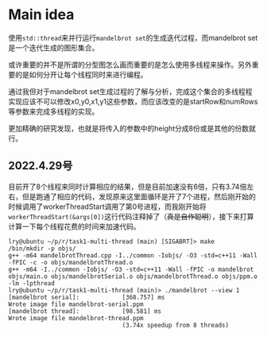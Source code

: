 # Main idea

使用`std::thread`来并行运行`mandelbrot set`的生成迭代过程，而mandelbrot set是一个迭代生成的图形集合。

或许重要的并不是所谓的分型图怎么画而重要的是怎么使用多线程来操作。另外重要的是如何分开让每个线程同时来进行编程。


通过我但对于mandelbrot set生成过程的了解与分析，完成这个集合的多线程程实现应该不可以修改x0,y0,x1,y1这些参数，而应该改变的是startRow和numRows等参数来完成多线程的实现。

更加精确的研究发现，也就是将传入的参数中的height分成8份或是其他的份数就行。


## 2022.4.29号

目前开了8个线程来同时计算相应的结果，但是目前加速没有6倍，只有3.74倍左右，但是跑通了相应的代码，发现原来这里面循环是开了7个进程，然后刚开始的时候调用了workerThreadStart调用了第0号进程，而我刚开始将`workerThreadStart(&args[0])`这行代码注释掉了（~~真是自作聪明~~），接下来打算计算一下每个线程花费的时间来加速代码。

```shell
lry@ubuntu ~/p/r/task1-multi-thread (main) [SIGABRT]> make
/bin/mkdir -p objs/
g++ -m64 mandelbrotThread.cpp -I../common -Iobjs/ -O3 -std=c++11 -Wall -fPIC -c -o objs/mandelbrotThread.o
g++ -m64 -I../common -Iobjs/ -O3 -std=c++11 -Wall -fPIC -o mandelbrot objs/main.o objs/mandelbrotSerial.o objs/mandelbrotThread.o objs/ppm.o -lm -lpthread
lry@ubuntu ~/p/r/task1-multi-thread (main)> ./mandelbrot --view 1
[mandelbrot serial]:            [368.757] ms
Wrote image file mandelbrot-serial.ppm
[mandelbrot thread]:            [98.581] ms
Wrote image file mandelbrot-thread.ppm
                                (3.74x speedup from 8 threads)
```

